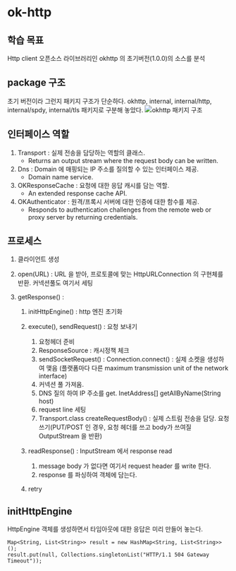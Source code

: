 # ok-http 

## 학습 목표
Http client 오픈소스 라이브러리인 okhttp 의 초기버전(1.0.0)의 소스를 분석

## package 구조
초기 버전이라 그런지 패키지 구조가 단순하다. 
okhttp, internal, internal/http, internal/spdy, internal/tls 패키지로 구분해 놓았다. 
![okhttp 패키지 구조](https://t1.daumcdn.net/cfile/tistory/99A37A3A5E8A190B01)

## 인터페이스 역할
1. Transport : 실제 전송을 담당하는 역할의 클래스. 
    - Returns an output stream where the request body can be written.
2. Dns : Domain 에 매핑되는 IP 주소를 질의할 수 있는 인터페이스 제공.
    - Domain name service.
3. OKResponseCache : 요청에 대한 응답 캐시를 담는 역할.
    - An extended response cache API.
4. OKAuthenticator : 원격/프록시 서버에 대한 인증에 대한 함수를 제공.
    - Responds to authentication challenges from the remote web or proxy server by returning credentials.

## 프로세스
1. 클라이언트 생성
2. open(URL) : URL 을 받아, 프로토콜에 맞는 HttpURLConnection 의 구현체를 반환. 커넥션풀도 여기서 세팅
3. getResponse() : 
    
    1. initHttpEngine() : http 엔진 초기화

    2. execute(), sendRequest() : 요청 보내기
        1. 요청헤더 준비
        2. ResponseSource : 캐시정책 체크
        3. sendSocketRequest() : Connection.connect() : 실제 소켓을 생성하여 맺음 (플랫폼마다 다른 maximum transmission unit of the network interface)
        4. 커넥션 풀 가져옴. 
        5. DNS 질의 하여 IP 주소를 get. InetAddress[] getAllByName(String host)
        6. request line 세팅
        7. Transport.class createRequestBody() : 실제 스트림 전송을 담당. 요청 쓰기(PUT/POST 인 경우, 요청 헤더를 쓰고 body가 쓰여질 OutputStream 을 반환)
    
    3.  readResponse() : InputStream 에서 response read 
        1. message body 가 없다면 여기서 request header 를 write 한다.
        2. response 를 파싱하여 객체에 담는다.
    4. retry
    
## initHttpEngine
HttpEngine 객체를 생성하면서 타임아웃에 대한 응답은 미리 만들어 놓는다.
```
Map<String, List<String>> result = new HashMap<String, List<String>>();
result.put(null, Collections.singletonList("HTTP/1.1 504 Gateway Timeout"));
```